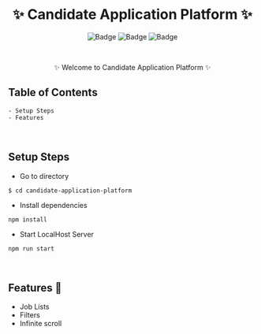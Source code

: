 <h1 align="center">
       ✨  Candidate Application Platform  ✨
</h1>

<div align="center">

![Badge](https://img.shields.io/badge/Tech_Stack-Material-UI) ![Badge](https://img.shields.io/badge/React.js-cyan)
 ![Badge](https://img.shields.io/badge/-Redux%20-blue)
</div>

<!-- <h3 align="center">
          Live Project : https://todayspost.netlify.app/
</h3> -->
<br />


   <p align="center">
    ✨ Welcome to Candidate Application Platform ✨ <br />
 
</p>

   
## Table of Contents

    - Setup Steps
    - Features 

 <br />

## Setup Steps
  
- Go to directory
```
$ cd candidate-application-platform

```
- Install dependencies
```
npm install
```

- Start LocalHost Server
```
npm run start
```
  <br />

## Features 🔨

- Job Lists
- Filters
- Infinite scroll

